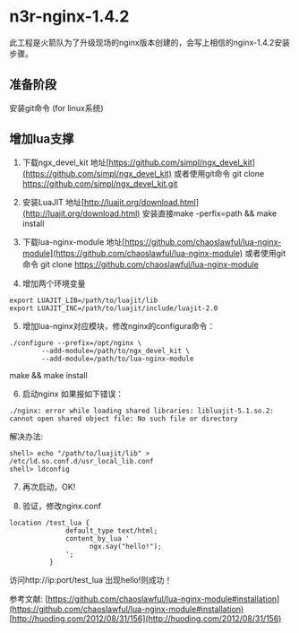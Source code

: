 n3r-nginx-1.4.2
===============

此工程是火箭队为了升级现场的nginx版本创建的，会写上相信的nginx-1.4.2安装步骤。

准备阶段
----------
安装git命令 (for linux系统)

增加lua支撑
-----------
1. 下载ngx_devel_kit 地址[https://github.com/simpl/ngx_devel_kit](https://github.com/simpl/ngx_devel_kit) 或者使用git命令 git clone https://github.com/simpl/ngx_devel_kit.git

2. 安装LuaJIT 地址[http://luajit.org/download.html](http://luajit.org/download.html)
安装直接make -perfix=path && make install

3. 下载lua-nginx-module 地址[https://github.com/chaoslawful/lua-nginx-module](https://github.com/chaoslawful/lua-nginx-module) 或者使用git命令 git clone https://github.com/chaoslawful/lua-nginx-module

4. 增加两个环境变量
```shell
export LUAJIT_LIB=/path/to/luajit/lib
export LUAJIT_INC=/path/to/luajit/include/luajit-2.0
```

5. 增加lua-nginx对应模块，修改nginx的configura命令：
```nginx
./configure --prefix=/opt/nginx \
        --add-module=/path/to/ngx_devel_kit \
        --add-module=/path/to/lua-nginx-module
```
make && make install

6. 启动nginx 如果报如下错误：
```shell
./nginx: error while loading shared libraries: libluajit-5.1.so.2: cannot open shared object file: No such file or directory
```
解决办法:
```shell
shell> echo "/path/to/luajit/lib" > /etc/ld.so.conf.d/usr_local_lib.conf
shell> ldconfig
```

7. 再次启动，OK!

8. 验证，修改nginx.conf
```nginx
location /test_lua {
              default_type text/html;
              content_by_lua '
                    ngx.say("hello!");
              ';
          }
```
访问http://ip:port/test_lua 出现hello!则成功！

参考文献:
[https://github.com/chaoslawful/lua-nginx-module#installation](https://github.com/chaoslawful/lua-nginx-module#installation)
[http://huoding.com/2012/08/31/156](http://huoding.com/2012/08/31/156)
